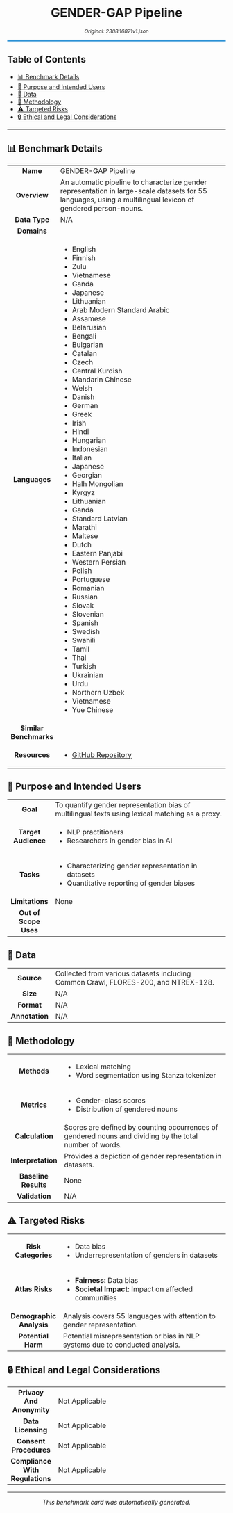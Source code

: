 <div align="center">

# GENDER-GAP Pipeline

<small><em>Original: 2308.16871v1.json</em></small>

<hr style="height:2px;border-width:0;color:gray;background-color:#007acc">

</div>

## Table of Contents

- [📊 Benchmark Details](#-benchmark-details)
- [🎯 Purpose and Intended Users](#-purpose-and-intended-users)
- [💾 Data](#-data)
- [🔬 Methodology](#-methodology)
- [⚠️ Targeted Risks](#️-targeted-risks)
- [🔒 Ethical and Legal Considerations](#-ethical-and-legal-considerations)

<hr>

## 📊 Benchmark Details

<table>
<tr><td width="20%" align="center"><strong>Name</strong></td><td>
GENDER-GAP Pipeline
</td></tr>
<tr><td width="20%" align="center"><strong>Overview</strong></td><td>
An automatic pipeline to characterize gender representation in large-scale datasets for 55 languages, using a multilingual lexicon of gendered person-nouns.
</td></tr>
<tr><td width="20%" align="center"><strong>Data Type</strong></td><td>
N/A
</td></tr>
<tr><td width="20%" align="center"><strong>Domains</strong></td><td>
</td></tr>
<tr><td width="20%" align="center"><strong>Languages</strong></td><td>
<ul>
<li>English</li>
<li>Finnish</li>
<li>Zulu</li>
<li>Vietnamese</li>
<li>Ganda</li>
<li>Japanese</li>
<li>Lithuanian</li>
<li>Arab Modern Standard Arabic</li>
<li>Assamese</li>
<li>Belarusian</li>
<li>Bengali</li>
<li>Bulgarian</li>
<li>Catalan</li>
<li>Czech</li>
<li>Central Kurdish</li>
<li>Mandarin Chinese</li>
<li>Welsh</li>
<li>Danish</li>
<li>German</li>
<li>Greek</li>
<li>Irish</li>
<li>Hindi</li>
<li>Hungarian</li>
<li>Indonesian</li>
<li>Italian</li>
<li>Japanese</li>
<li>Georgian</li>
<li>Halh Mongolian</li>
<li>Kyrgyz</li>
<li>Lithuanian</li>
<li>Ganda</li>
<li>Standard Latvian</li>
<li>Marathi</li>
<li>Maltese</li>
<li>Dutch</li>
<li>Eastern Panjabi</li>
<li>Western Persian</li>
<li>Polish</li>
<li>Portuguese</li>
<li>Romanian</li>
<li>Russian</li>
<li>Slovak</li>
<li>Slovenian</li>
<li>Spanish</li>
<li>Swedish</li>
<li>Swahili</li>
<li>Tamil</li>
<li>Thai</li>
<li>Turkish</li>
<li>Ukrainian</li>
<li>Urdu</li>
<li>Northern Uzbek</li>
<li>Vietnamese</li>
<li>Yue Chinese</li>
</ul>
</td></tr>
<tr><td width="20%" align="center"><strong>Similar Benchmarks</strong></td><td>
</td></tr>
<tr><td width="20%" align="center"><strong>Resources</strong></td><td>
<ul>
<li><a href="https://github.com/facebookresearch/ResponsibleNLP/tree/main/gender_gap_pipeline">GitHub Repository</a></li>
</ul>
</td></tr>
</table>

## 🎯 Purpose and Intended Users

<table>
<tr><td width="20%" align="center"><strong>Goal</strong></td><td>
To quantify gender representation bias of multilingual texts using lexical matching as a proxy.
</td></tr>
<tr><td width="20%" align="center"><strong>Target Audience</strong></td><td>
<ul>
<li>NLP practitioners</li>
<li>Researchers in gender bias in AI</li>
</ul>
</td></tr>
<tr><td width="20%" align="center"><strong>Tasks</strong></td><td>
<ul>
<li>Characterizing gender representation in datasets</li>
<li>Quantitative reporting of gender biases</li>
</ul>
</td></tr>
<tr><td width="20%" align="center"><strong>Limitations</strong></td><td>
None
</td></tr>
<tr><td width="20%" align="center"><strong>Out of Scope Uses</strong></td><td>
</td></tr>
</table>

## 💾 Data

<table>
<tr><td width="20%" align="center"><strong>Source</strong></td><td>
Collected from various datasets including Common Crawl, FLORES-200, and NTREX-128.
</td></tr>
<tr><td width="20%" align="center"><strong>Size</strong></td><td>
N/A
</td></tr>
<tr><td width="20%" align="center"><strong>Format</strong></td><td>
N/A
</td></tr>
<tr><td width="20%" align="center"><strong>Annotation</strong></td><td>
N/A
</td></tr>
</table>

## 🔬 Methodology

<table>
<tr><td width="20%" align="center"><strong>Methods</strong></td><td>
<ul>
<li>Lexical matching</li>
<li>Word segmentation using Stanza tokenizer</li>
</ul>
</td></tr>
<tr><td width="20%" align="center"><strong>Metrics</strong></td><td>
<ul>
<li>Gender-class scores</li>
<li>Distribution of gendered nouns</li>
</ul>
</td></tr>
<tr><td width="20%" align="center"><strong>Calculation</strong></td><td>
Scores are defined by counting occurrences of gendered nouns and dividing by the total number of words.
</td></tr>
<tr><td width="20%" align="center"><strong>Interpretation</strong></td><td>
Provides a depiction of gender representation in datasets.
</td></tr>
<tr><td width="20%" align="center"><strong>Baseline Results</strong></td><td>
None
</td></tr>
<tr><td width="20%" align="center"><strong>Validation</strong></td><td>
N/A
</td></tr>
</table>

## ⚠️ Targeted Risks

<table>
<tr><td width="20%" align="center"><strong>Risk Categories</strong></td><td>
<ul>
<li>Data bias</li>
<li>Underrepresentation of genders in datasets</li>
</ul>
</td></tr>
<tr><td width="20%" align="center"><strong>Atlas Risks</strong></td><td>
<ul>
<li><strong>Fairness:</strong> Data bias</li>
<li><strong>Societal Impact:</strong> Impact on affected communities</li>
</ul>
</td></tr>
<tr><td width="20%" align="center"><strong>Demographic Analysis</strong></td><td>
Analysis covers 55 languages with attention to gender representation.
</td></tr>
<tr><td width="20%" align="center"><strong>Potential Harm</strong></td><td>
Potential misrepresentation or bias in NLP systems due to conducted analysis.
</td></tr>
</table>

## 🔒 Ethical and Legal Considerations

<table>
<tr><td width="20%" align="center"><strong>Privacy And Anonymity</strong></td><td>
Not Applicable
</td></tr>
<tr><td width="20%" align="center"><strong>Data Licensing</strong></td><td>
Not Applicable
</td></tr>
<tr><td width="20%" align="center"><strong>Consent Procedures</strong></td><td>
Not Applicable
</td></tr>
<tr><td width="20%" align="center"><strong>Compliance With Regulations</strong></td><td>
Not Applicable
</td></tr>
</table>

<hr>

<div align="center">
<p><em>This benchmark card was automatically generated.</em></p>
</div>